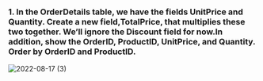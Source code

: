 ### 1. In the OrderDetails table, we have the fields UnitPrice and Quantity. Create a new field,TotalPrice, that multiplies these two together. We’ll ignore the Discount field for now.In addition, show the OrderID, ProductID, UnitPrice, and Quantity. Order by OrderID and ProductID.
  
![2022-08-17 (3)](https://user-images.githubusercontent.com/111266884/185143437-712c1a54-416f-4341-8955-0aeefacd2f89.png)
